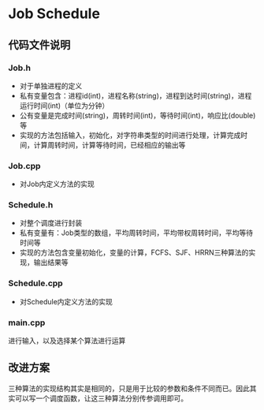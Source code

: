 # Job Schedule

## 代码文件说明

### Job.h

* 对于单独进程的定义
* 私有变量包含：进程id(int)，进程名称(string)，进程到达时间(string)，进程运行时间(int)（单位为分钟）
* 公有变量是完成时间(string)，周转时间(int)，等待时间(int)，响应比(double)等
* 实现的方法包括输入，初始化，对字符串类型的时间进行处理，计算完成时间，计算周转时间，计算等待时间，已经相应的输出等

### Job.cpp

* 对Job内定义方法的实现

### Schedule.h

* 对整个调度进行封装
* 私有变量有：Job类型的数组，平均周转时间，平均带权周转时间，平均等待时间等
* 实现的方法包含变量初始化，变量的计算，FCFS、SJF、HRRN三种算法的实现，输出结果等

### Schedule.cpp

* 对Schedule内定义方法的实现

### main.cpp

进行输入，以及选择某个算法进行运算

## 改进方案

三种算法的实现结构其实是相同的，只是用于比较的参数和条件不同而已。因此其实可以写一个调度函数，让这三种算法分别传参调用即可。